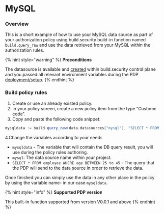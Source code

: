 # MySQL

### Overview

This is a short example of how to use your MySQL data source as part of your authorization policy using build.security build-in function named `build.query_raw` and use the data retrieved from your MySQL within the authorization rules.

{% hint style="warning" %}
**Preconditions**

The datasource is available and [created](https://docs.build.security/docs/defining-a-new-data-source) within build.security control plane and you passed all relevant environment variables during the PDP [deployment/setup](doc:https://docs.build.security/docs/pdp-implementation).
{% endhint %}

### Build policy rules

1. Create or use an already existed policy.
2. In your policy screen, create a new policy item from the type "Custome code".
3. Copy and paste the following code snippet:

```scala
mysqldata := build.query_raw(data.datasources["mysql"], "SELECT * FROM employee WHERE age BETWEEN 25 to 45 ", [])
```

4.Change the variables according to your needs

* `mysqldata` - The variable that will contain the DB query result, you will use during the policy rules authoring.
* `mysql`: The data source name within your project.
* `SELECT * FROM employee WHERE age BETWEEN 25 to 45` - The query that the PDP will send to the data source in order to retrieve the data.

Once finished you can simply use the data in any other place in the policy by using the variable name- in our case `mysqldata`.

{% hint style="info" %}
**Supported PDP version** 

This built-in function supported from version V0.0.1 and above 
{% endhint %}

